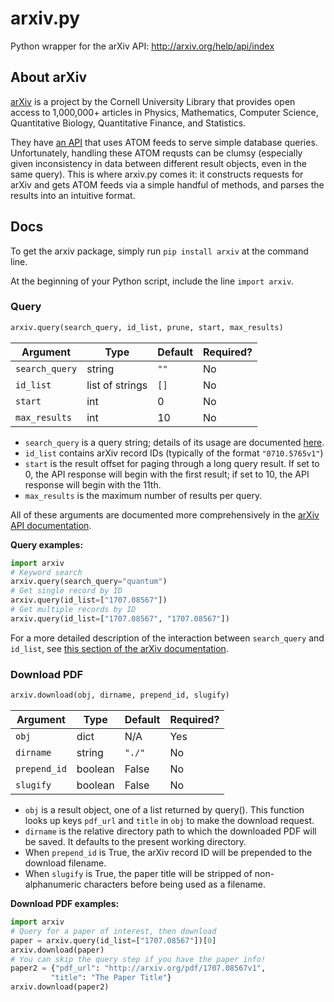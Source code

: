 # arxiv.py
Python wrapper for the arXiv API: http://arxiv.org/help/api/index

## About arXiv
[arXiv](http://arxiv.org/) is a project by the Cornell University Library that provides open access to 1,000,000+ articles in Physics, Mathematics, Computer Science, Quantitative Biology, Quantitative Finance, and Statistics.

They have [an API](http://arxiv.org/help/api/index) that uses ATOM feeds to serve simple database queries.
Unfortunately, handling these ATOM requsts can be clumsy (especially given inconsistency in data between different result objects, even in the same query).
This is where arxiv.py comes it: it constructs requests for arXiv and gets ATOM feeds via a simple handful of methods, and parses the results into an intuitive format.

## Docs

To get the arxiv package, simply run `pip install arxiv` at the command line.

At the beginning of your Python script, include the line `import arxiv`.

### Query

```python
arxiv.query(search_query, id_list, prune, start, max_results)
```

| **Argument**   | **Type**        | **Default** | **Required?** |
|----------------|-----------------|-------------|---------------|
| `search_query` | string          | `""`        | No            |
| `id_list`      | list of strings | `[]`        | No            |
| `start`        | int             | 0           | No            |
| `max_results`  | int             | 10          | No            |

+ `search_query` is a query string; details of its usage are documented [here](https://arxiv.org/help/api/user-manual#Quickstart).
+ `id_list` contains arXiv record IDs (typically of the format `"0710.5765v1"`)
+ `start` is the result offset for paging through a long query result. If set to 0, the API response will begin with the first result; if set to 10, the API response will begin with the 11th.
+ `max_results` is the maximum number of results per query.

All of these arguments are documented more comprehensively in the [arXiv API documentation](https://arxiv.org/help/api/user-manual#Quickstart).

**Query examples:**

```python
import arxiv
# Keyword search
arxiv.query(search_query="quantum")
# Get single record by ID
arxiv.query(id_list=["1707.08567"])
# Get multiple records by ID
arxiv.query(id_list=["1707.08567", "1707.08567"])
```

For a more detailed description of the interaction between `search_query` and `id_list`, see [this section of the arXiv documentation](https://arxiv.org/help/api/user-manual#search_query_and_id_list).

### Download PDF

```python
arxiv.download(obj, dirname, prepend_id, slugify)
```

| **Argument** | **Type** | **Default** | **Required?** |
|--------------|----------|-------------|---------------|
| `obj`        | dict     | N/A         | Yes           |
| `dirname`    | string   | `"./"`      | No            |
| `prepend_id` | boolean  | False       | No            |
| `slugify`    | boolean  | False       | No            |

+ `obj` is a result object, one of a list returned by query(). This function looks up keys `pdf_url` and `title` in `obj` to make the download request.
+ `dirname` is the relative directory path to which the downloaded PDF will be saved. It defaults to the present working directory.
+ When `prepend_id` is True, the arXiv record ID will be prepended to the download filename.
+ When `slugify` is True, the paper title will be stripped of non-alphanumeric characters before being used as a filename.

**Download PDF examples:**

```python
import arxiv
# Query for a paper of interest, then download
paper = arxiv.query(id_list=["1707.08567"])[0]
arxiv.download(paper)
# You can skip the query step if you have the paper info!
paper2 = {"pdf_url": "http://arxiv.org/pdf/1707.08567v1",
         "title": "The Paper Title"}
arxiv.download(paper2)
```
